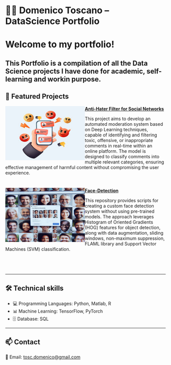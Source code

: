 # 👨‍💻 Domenico Toscano – DataScience Portfolio

# Welcome to my portfolio! 

This Portfolio is a compilation of all the Data Science projects I have done for academic, self-learning and workin purpose. 
---

## 🚀 Featured Projects
<img align="left" width="250" height="170" src="https://github.com/ToscDom/ToscDom/blob/main/Haters-SocialNetwork.jpeg"> **[Anti-Hater Filter for Social Networks](https://github.com/ToscDom/Anti-Hater-Filter-for-Social-Networks)**

This project aims to develop an automated moderation system based on Deep Learning techniques, capable of identifying and filtering toxic, offensive, or inappropriate comments in real-time within an online platform. The model is designed to classify comments into multiple relevant categories, ensuring effective management of harmful content without compromising the user experience.

#

<img align="left" width="250" height="170" src="https://github.com/ToscDom/ToscDom/blob/main/face-detection.png"> **[Face-Detection](https://github.com/ToscDom/SVM-Face-Detection)**

This repository provides scripts for creating a custom face detection system without using pre-trained models. The approach leverages Histogram of Oriented Gradients (HOG) features for object detection, along with data augmentation, sliding windows, non-maximum suppression, FLAML library and Support Vector Machines (SVM) classification.

#

<br />

---
## 🛠️ Technical skills
- 💻 Programming Languages: Python, Matlab, R
- 📊 Machine Learning: TensorFlow, PyTorch
- 🗄️ Database: SQL

---

## 📫 Contact
📧 Email: [tosc.domenico@gmail.com](mailto:tosc.domenico@gmail.com)   
